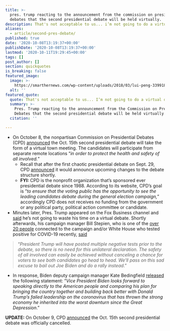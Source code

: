 ```yaml
---
title: >-
  pres. trump reacting to the announcement from the commission on presidential
  debates that the second presidential debate will be held virtually.
description: That's not acceptable to us... i’m not going to do a virtual debate.
aliases:
  - article/second-pres-debate/
published: true
date: '2020-10-08T13:19:37+00:00'
publishDate: '2020-10-08T13:19:37+00:00'
lastmod: '2020-10-11T19:29:45+00:00'
tags: []
post_author: []
section: quickquotes
is_breaking: false
featured_image:
  image: >-
    https://smarthernews.com/wp-content/uploads/2018/03/lui-peng-339918-unsplash-scaled.jpg
  alt: ''
featured_quote:
  quote: That's not acceptable to us... I’m not going to do a virtual debate.
  summary: >-
    Pres. Trump reacting to the announcement from the Commission on Presidential
    Debates that the second presidential debate will be held virtually.
  citation: ''

---
```

*   On October 8, the nonpartisan Commission on Presidential Debates (CPD) [announced](\"https://www.debates.org/2020/10/08/cpd-announces-second-presidential-debate-will-be-virtual/\") the Oct. 15th second presidential debate will take the form of a virtual town meeting. The candidates will participate from separate remote locations “_in order to protect the health and safety of all involved._”
    *   Recall that after the first chaotic presidential debate on Sept. 29,  CPD [announced](\"https://smarthernews.com/article/debate-change/\") it would announce upcoming changes to the debate structure shortly.
    *   **FYI:** CPD is the nonprofit organization that’s sponsored ever presidential debate since 1988. According to its website, CPD’s goal is “_to ensure that the voting public has the opportunity to see the leading candidates debate during the general election campaign,_” accordingly CPD does not receives no funding from the government or any political party, political action committee or candidate.
*   Minutes later, Pres. Trump appeared on the Fox Business channel and [said](\"https://www.foxbusiness.com/politics/trump-virtual-debate-wont-participate-coronavirus-maria-bartiromo-interview\") he’s not going to waste his time on a virtual debate. Shortly afterwards, his campaign manager Bill Stepien, who is one of the [over 20 people](\"https://abcnews.go.com/Politics/34-people-connected-white-house-previously-infected-coronavirus/story?id=73487381\") connected to the campaign and/or White House who tested positive for COVID-19 recently, [said](\"https://www.npr.org/2020/10/08/921538492/second-presidential-debate-to-be-virtual-commission-says\")

> “_President Trump will have posted multiple negative tests prior to the debate, so there is no need for this unilateral declaration. The safety of all involved can easily be achieved without canceling a chance for voters to see both candidates go head to head. We’ll pass on this sad excuse to bail out Joe Biden and do a rally instead_.”

*   In response, Biden deputy campaign manager Kate Bedingfield [released](\"https://www.npr.org/2020/10/08/921538492/second-presidential-debate-to-be-virtual-commission-says\") the following statement: “_Vice President Biden looks forward to speaking directly to the American people and comparing his plan for bringing the country together and building back better with Donald Trump’s failed leadership on the coronavirus that has thrown the strong economy he inherited into the worst downturn since the Great Depression_.”

**UPDATE:** On October 9, CPD [announced](\"https://www.debates.org/2020/10/09/statement-by-the-commission-on-presidential-debates-cpd-october-15-presidential-debate-will-not-proceed/\") the Oct. 15th second presidential debate was officially cancelled.